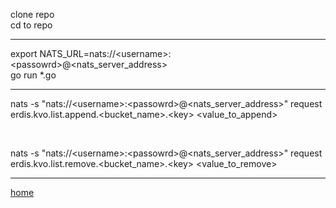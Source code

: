 clone repo <br>
cd to repo <br>

---

export NATS_URL=nats://\<username>:\<passowrd>@<nats_server_address> <br>
go run *.go <br>

---

nats -s "nats://\<username>:\<passowrd>@<nats_server_address>" request erdis.kvo.list.append.<bucket_name>.\<key> <value_to_append>

<br>

nats -s "nats://\<username>:\<passowrd>@<nats_server_address>" request erdis.kvo.list.remove.<bucket_name>.\<key> <value_to_remove>

---

[home](https://github.com/perryngordon/erdis.kvo/tree/main?tab=readme-ov-file)
